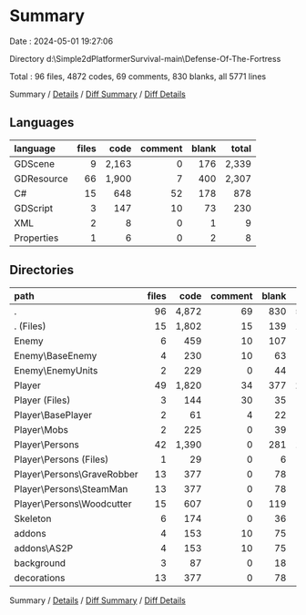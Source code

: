 # Summary

Date : 2024-05-01 19:27:06

Directory d:\\Simple2dPlatformerSurvival-main\\Defense-Of-The-Fortress

Total : 96 files,  4872 codes, 69 comments, 830 blanks, all 5771 lines

Summary / [Details](details.md) / [Diff Summary](diff.md) / [Diff Details](diff-details.md)

## Languages
| language | files | code | comment | blank | total |
| :--- | ---: | ---: | ---: | ---: | ---: |
| GDScene | 9 | 2,163 | 0 | 176 | 2,339 |
| GDResource | 66 | 1,900 | 7 | 400 | 2,307 |
| C# | 15 | 648 | 52 | 178 | 878 |
| GDScript | 3 | 147 | 10 | 73 | 230 |
| XML | 2 | 8 | 0 | 1 | 9 |
| Properties | 1 | 6 | 0 | 2 | 8 |

## Directories
| path | files | code | comment | blank | total |
| :--- | ---: | ---: | ---: | ---: | ---: |
| . | 96 | 4,872 | 69 | 830 | 5,771 |
| . (Files) | 15 | 1,802 | 15 | 139 | 1,956 |
| Enemy | 6 | 459 | 10 | 107 | 576 |
| Enemy\\BaseEnemy | 4 | 230 | 10 | 63 | 303 |
| Enemy\\EnemyUnits | 2 | 229 | 0 | 44 | 273 |
| Player | 49 | 1,820 | 34 | 377 | 2,231 |
| Player (Files) | 3 | 144 | 30 | 35 | 209 |
| Player\\BasePlayer | 2 | 61 | 4 | 22 | 87 |
| Player\\Mobs | 2 | 225 | 0 | 39 | 264 |
| Player\\Persons | 42 | 1,390 | 0 | 281 | 1,671 |
| Player\\Persons (Files) | 1 | 29 | 0 | 6 | 35 |
| Player\\Persons\\GraveRobber | 13 | 377 | 0 | 78 | 455 |
| Player\\Persons\\SteamMan | 13 | 377 | 0 | 78 | 455 |
| Player\\Persons\\Woodcutter | 15 | 607 | 0 | 119 | 726 |
| Skeleton | 6 | 174 | 0 | 36 | 210 |
| addons | 4 | 153 | 10 | 75 | 238 |
| addons\\AS2P | 4 | 153 | 10 | 75 | 238 |
| background | 3 | 87 | 0 | 18 | 105 |
| decorations | 13 | 377 | 0 | 78 | 455 |

Summary / [Details](details.md) / [Diff Summary](diff.md) / [Diff Details](diff-details.md)